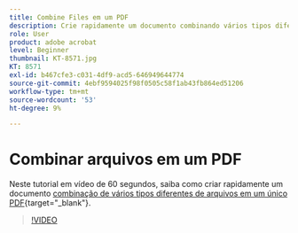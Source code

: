 ```yaml
---
title: Combine Files em um PDF
description: Crie rapidamente um documento combinando vários tipos diferentes de arquivos em um único PDF
role: User
product: adobe acrobat
level: Beginner
thumbnail: KT-8571.jpg
KT: 8571
exl-id: b467cfe3-c031-4df9-acd5-646949644774
source-git-commit: 4ebf9594025f98f0505c58f1ab43fb864ed51206
workflow-type: tm+mt
source-wordcount: '53'
ht-degree: 9%

---
```


# Combinar arquivos em um PDF

Neste tutorial em vídeo de 60 segundos, saiba como criar rapidamente um documento [combinação de vários tipos diferentes de arquivos em um único PDF](https://www.adobe.com/br/acrobat/online/merge-pdf.html){target="_blank"}.

>[!VIDEO](https://video.tv.adobe.com/v/336361?quality=12&learn=on&hidetitle=true)
